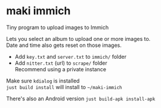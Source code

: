 # maki immich

Tiny program to upload images to Immich

Lets you select an album to upload one or more images to.<br/>
Date and time also gets reset on those images.

-   Add `key.txt` and `server.txt` to `immich/` folder
-   Add `nitter.txt` (url) to `scrape/` folder<br/>
    Recommend using a private instance

Make sure `kdialog` is installed<br/>
`just build install` will install to `~/maki-immich`

There's also an Android version `just build-apk install-apk`
